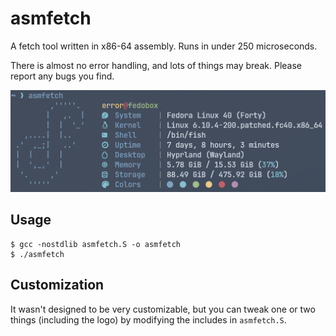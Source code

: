 # asmfetch

A fetch tool written in x86-64 assembly. Runs in under 250 microseconds.

There is almost no error handling, and lots of things may break.
Please report any bugs you find.

![Preview](/asmfetch.png)

## Usage

```
$ gcc -nostdlib asmfetch.S -o asmfetch
$ ./asmfetch
```

## Customization

It wasn't designed to be very customizable, but you can tweak one or two things
(including the logo) by modifying the includes in `asmfetch.S`.
